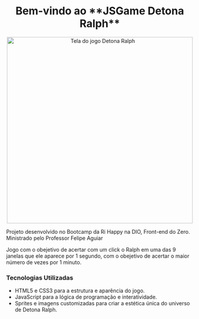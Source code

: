 <h1 align="center" >Bem-vindo ao **JSGame Detona Ralph**</h1>


<p align="center">
  <img src="https://github.com/user-attachments/assets/1eb49c81-e568-4a1c-9575-a2996acb7af8" alt="Tela do jogo Detona Ralph " width=500px>
</p>

Projeto desenvolvido no Bootcamp da Ri Happy na DIO, Front-end do Zero. Ministrado pelo Professor Felipe Aguiar

Jogo com o obejetivo de acertar com um click o Ralph em uma das 9 janelas que ele aparece por 1 segundo, com o obejetivo de acertar o maior número de vezes por 1 minuto.


### Tecnologias Utilizadas

- HTML5 e CSS3 para a estrutura e aparência do jogo.
- JavaScript para a lógica de programação e interatividade.
- Sprites e imagens customizadas para criar a estética única do universo de Detona Ralph.






